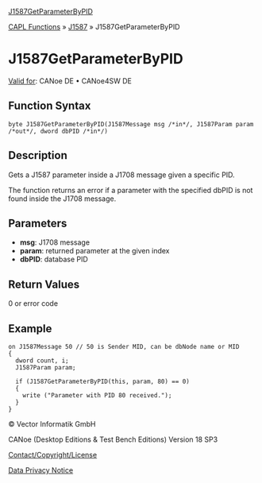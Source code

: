 [J1587GetParameterByPID](../../../../../CANoeDEFamily.htm#Topics/CAPLFunctions/J1587/Functions/CAPLfunctionJ1587GetParameterByPID.md)

[CAPL Functions](../../CAPLfunctions.md) » [J1587](../CAPLfunctionsJ1587Overview.md) » J1587GetParameterByPID

# J1587GetParameterByPID

[Valid for](../../../Shared/FeatureAvailability.md): CANoe DE • CANoe4SW DE

## Function Syntax

```plaintext
byte J1587GetParameterByPID(J1587Message msg /*in*/, J1587Param param /*out*/, dword dbPID /*in*/)
```

## Description

Gets a J1587 parameter inside a J1708 message given a specific PID.

The function returns an error if a parameter with the specified dbPID is not found inside the J1708 message.

## Parameters

- **msg**: J1708 message
- **param**: returned parameter at the given index
- **dbPID**: database PID

## Return Values

0 or error code

## Example

```plaintext
on J1587Message 50 // 50 is Sender MID, can be dbNode name or MID
{
  dword count, i;
  J1587Param param;

  if (J1587GetParameterByPID(this, param, 80) == 0)
  {
    write ("Parameter with PID 80 received.");
  }
}
```

© Vector Informatik GmbH

CANoe (Desktop Editions & Test Bench Editions) Version 18 SP3

[Contact/Copyright/License](../../../Shared/ContactCopyrightLicense.md)

[Data Privacy Notice](https://www.vector.com/int/en/company/get-info/privacy-policy/)